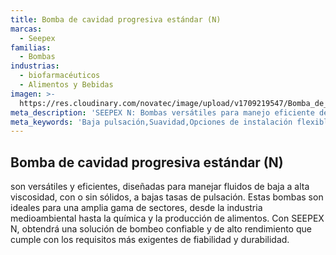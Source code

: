 ```yaml
---
title: Bomba de cavidad progresiva estándar (N)
marcas:
  - Seepex
familias:
  - Bombas
industrias:
  - biofarmacéuticos
  - Alimentos y Bebidas
imagen: >-
  https://res.cloudinary.com/novatec/image/upload/v1709219547/Bomba_de_cavidad_progresiva_est%C3%A1ndar_N_Seepex_cy3h6o.jpg
meta_description: 'SEEPEX N: Bombas versátiles para manejo eficiente de fluidos'
meta_keywords: 'Baja pulsación,Suavidad,Opciones de instalación flexibles,Compatibilidad'
---
```


## Bomba de cavidad progresiva estándar (N)

son versátiles y eficientes, diseñadas para manejar fluidos de baja a alta viscosidad, con o sin sólidos, a bajas tasas de pulsación. Estas bombas son ideales para una amplia gama de sectores, desde la industria medioambiental hasta la química y la producción de alimentos. Con SEEPEX N, obtendrá una solución de bombeo confiable y de alto rendimiento que cumple con los requisitos más exigentes de fiabilidad y durabilidad.
